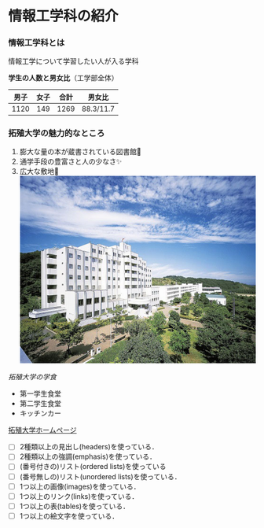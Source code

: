 # 情報工学科の紹介
<!-- Markdown記法を使って学科の紹介ページを作る -->

### 情報工学科とは

情報工学について学習したい人が入る学科

**学生の人数と男女比**（工学部全体）


|男子|女子|合計|男女比|
|:---:|:---:|:---:|:---:|
|1120|149|1269|88.3/11.7|



### 拓殖大学の魅力的なところ
1. 膨大な量の本が蔵書されている図書館:tada:
1. 通学手段の豊富さと人の少なさ:sparkles:
1. 広大な敷地:metal:
![Takushoku University](hachioji.jpg "八王子国際キャンパス校舎")


*拓殖大学の学食*
- 第一学生食堂
- 第二学生食堂
- キッチンカー

[拓殖大学ホームページ](http://www.takushoku-u.ac.jp "Takushoku University")
<!-- この部分より上に記述を追加して下のチェックボックスで確認する -->
- [ ] 2種類以上の見出し(headers)を使っている．
- [ ] 2種類以上の強調(emphasis)を使っている．
- [ ] (番号付きの)リスト(ordered lists)を使っている
- [ ] (番号無しの)リスト(unordered lists)を使っている．
- [ ] 1つ以上の画像(images)を使っている．
- [ ] 1つ以上のリンク(links)を使っている．
- [ ] 1つ以上の表(tables)を使っている．
- [ ] 1つ以上の絵文字を使っている．
